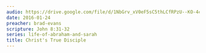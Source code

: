 ```yaml
---
audio: https://drive.google.com/file/d/1NbGrv_xV0eF5sC5thLCfRPzU--KO-4cg/view
date: 2016-01-24
preacher: brad-evans
scripture: John 8:31-32
series: life-of-abraham-and-sarah
title: Christ's True Disciple
---
```

